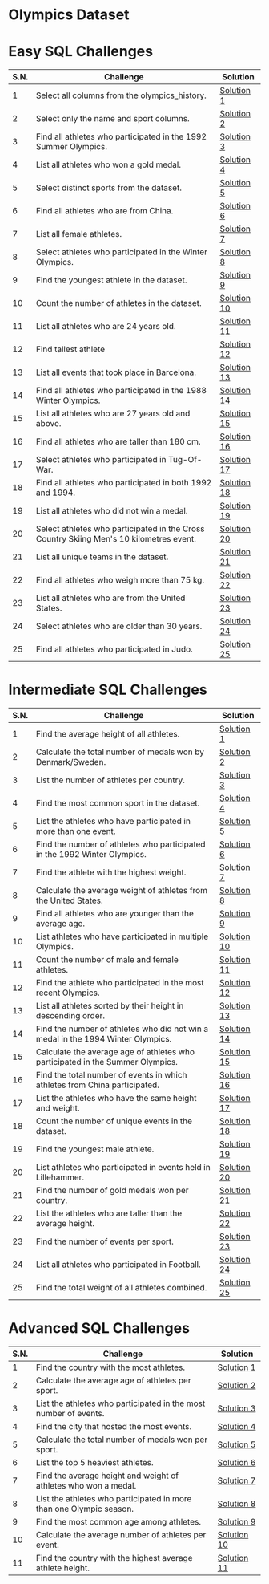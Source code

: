 # Olympics Dataset

# Easy SQL Challenges

| S.N. | Challenge                                                                               | Solution                                |
| ---- | --------------------------------------------------------------------------------------- | --------------------------------------- |
| 1    | Select all columns from the olympics_history.                                           | [Solution 1](/easy/solution_1.sql)      |
| 2    | Select only the name and sport columns.                                                 | [Solution 2](/easy/solution_2.sql)      |
| 3    | Find all athletes who participated in the 1992 Summer Olympics.                         | [Solution 3](/easy/solution_3.sql)      |
| 4    | List all athletes who won a gold medal.                                                 | [Solution 4](/easy/solution_4.sql)      |
| 5    | Select distinct sports from the dataset.                                                | [Solution 5](/easy/solution_5.sql)      |
| 6    | Find all athletes who are from China.                                                   | [Solution 6](/easy/solution_6.sql)      |
| 7    | List all female athletes.                                                               | [Solution 7](/easy/solution_7.sql)      |
| 8    | Select athletes who participated in the Winter Olympics.                                | [Solution 8](/easy/solution_8.sql)      |
| 9    | Find the youngest athlete in the dataset.                                               | [Solution 9](/easy/solution_9.sql)      |
| 10   | Count the number of athletes in the dataset.                                            | [Solution 10](/easy/solution_10.sql)    |
| 11   | List all athletes who are 24 years old.                                                 | [Solution 11](/easy/solution_11.sql)    |
| 12   | Find tallest athlete                                                                    | [Solution 12](/easy/solution_12.sql)    |
| 13   | List all events that took place in Barcelona.                                           | [Solution 13](/easy/solution_13.sql)    |
| 14   | Find all athletes who participated in the 1988 Winter Olympics.                         | [Solution 14](/easy/solution_14.sql)    |
| 15   | List all athletes who are 27 years old and above.                                       | [Solution 15](/easy/solution_15.sql)    |
| 16   | Find all athletes who are taller than 180 cm.                                           | [Solution 16](/easy/solution%20_16.sql) |
| 17   | Select athletes who participated in Tug-Of-War.                                         | [Solution 17](/easy/solution_17.sql)    |
| 18   | Find all athletes who participated in both 1992 and 1994.                               | [Solution 18](/easy/solution_18.sql)    |
| 19   | List all athletes who did not win a medal.                                              | [Solution 19](/easy/solution_19.sql)    |
| 20   | Select athletes who participated in the Cross Country Skiing Men's 10 kilometres event. | [Solution 20](/easy/solution_20.sql)    |
| 21   | List all unique teams in the dataset.                                                   | [Solution 21](/easy/solution_21.sql)    |
| 22   | Find all athletes who weigh more than 75 kg.                                            | [Solution 22](/easy/solution_22.sql)    |
| 23   | List all athletes who are from the United States.                                       | [Solution 23](/easy/solution_23.sql)    |
| 24   | Select athletes who are older than 30 years.                                            | [Solution 24](/easy/solution_24.sql)    |
| 25   | Find all athletes who participated in Judo.                                             | [Solution 25](/easy/solution_25.sql)    |

# Intermediate SQL Challenges

| S.N. | Challenge                                                                        | Solution                                     |
| ---- | -------------------------------------------------------------------------------- | -------------------------------------------- |
| 1    | Find the average height of all athletes.                                         | [Solution 1](/intermediate/solution_1.sql)   |
| 2    | Calculate the total number of medals won by Denmark/Sweden.                      | [Solution 2](/intermediate/solution_2.sql)   |
| 3    | List the number of athletes per country.                                         | [Solution 3](/intermediate/solution_3.sql)   |
| 4    | Find the most common sport in the dataset.                                       | [Solution 4](/intermediate/solution_4.sql)   |
| 5    | List the athletes who have participated in more than one event.                  | [Solution 5](/intermediate/solution_5.sql)   |
| 6    | Find the number of athletes who participated in the 1992 Winter Olympics.        | [Solution 6](/intermediate/solution_6.sql)   |
| 7    | Find the athlete with the highest weight.                                        | [Solution 7](/intermediate/solution_7.sql)   |
| 8    | Calculate the average weight of athletes from the United States.                 | [Solution 8](/intermediate/solution_8.sql)   |
| 9    | Find all athletes who are younger than the average age.                          | [Solution 9](/intermediate/solution_9.sql)   |
| 10   | List athletes who have participated in multiple Olympics.                        | [Solution 10](/intermediate/solution_10.sql) |
| 11   | Count the number of male and female athletes.                                    | [Solution 11](/intermediate/solution_11.sql) |
| 12   | Find the athlete who participated in the most recent Olympics.                   | [Solution 12](/intermediate/solution_12.sql) |
| 13   | List all athletes sorted by their height in descending order.                    | [Solution 13](/intermediate/solution_13.sql) |
| 14   | Find the number of athletes who did not win a medal in the 1994 Winter Olympics. | [Solution 14](/intermediate/solution_14.sql) |
| 15   | Calculate the average age of athletes who participated in the Summer Olympics.   | [Solution 15](/intermediate/solution_15.sql) |
| 16   | Find the total number of events in which athletes from China participated.       | [Solution 16](/intermediate/solution_16.sql) |
| 17   | List the athletes who have the same height and weight.                           | [Solution 17](/intermediate/solution_17.sql) |
| 18   | Count the number of unique events in the dataset.                                | [Solution 18](/intermediate/solution_18.sql) |
| 19   | Find the youngest male athlete.                                                  | [Solution 19](/intermediate/solution_19.sql) |
| 20   | List athletes who participated in events held in Lillehammer.                    | [Solution 20](/intermediate/solution_20.sql) |
| 21   | Find the number of gold medals won per country.                                  | [Solution 21](/intermediate/solution_21.sql) |
| 22   | List the athletes who are taller than the average height.                        | [Solution 22](/intermediate/solution_22.sql) |
| 23   | Find the number of events per sport.                                             | [Solution 23](/intermediate/solution_23.sql) |
| 24   | List all athletes who participated in Football.                                  | [Solution 24](/intermediate/solution_24.sql) |
| 25   | Find the total weight of all athletes combined.                                  | [Solution 25](/intermediate/solution_25.sql) |

# Advanced SQL Challenges

| S.N. | Challenge                                                           | Solution                                 |
| ---- | ------------------------------------------------------------------- | ---------------------------------------- |
| 1    | Find the country with the most athletes.                            | [Solution 1](/advanced/solution_1.sql)   |
| 2    | Calculate the average age of athletes per sport.                    | [Solution 2](/advanced/solution_2.sql)   |
| 3    | List the athletes who participated in the most number of events.    | [Solution 3](/advanced/solution_3.sql)   |
| 4    | Find the city that hosted the most events.                          | [Solution 4](/advanced/solution_4.sql)   |
| 5    | Calculate the total number of medals won per sport.                 | [Solution 5](/advanced/solution_5.sql)   |
| 6    | List the top 5 heaviest athletes.                                   | [Solution 6](/advanced/solution_6.sql)   |
| 7    | Find the average height and weight of athletes who won a medal.     | [Solution 7](/advanced/solution_7.sql)   |
| 8    | List the athletes who participated in more than one Olympic season. | [Solution 8](/advanced/solution_8.sql)   |
| 9    | Find the most common age among athletes.                            | [Solution 9](/advanced/solution_9.sql)   |
| 10   | Calculate the average number of athletes per event.                 | [Solution 10](/advanced/solution_10.sql) |
| 11   | Find the country with the highest average athlete height.           | [Solution 11](/advanced/solution_11.sql) |
